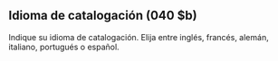 ## **Idioma de catalogación (040 $b)**

Indique su idioma de catalogación. Elija entre inglés, francés, alemán, italiano, portugués o español.